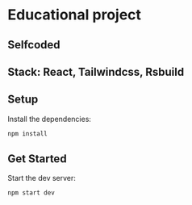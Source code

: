 # Educational project

## Selfcoded

## Stack: React, Tailwindcss, Rsbuild

## Setup

Install the dependencies:

```bash
npm install
```

## Get Started

Start the dev server:

```bash
npm start dev
```
